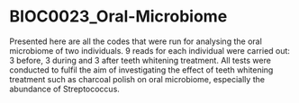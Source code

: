 # BIOC0023_Oral-Microbiome
Presented here are all the codes that were run for analysing the oral microbiome of two individuals. 
9 reads for each individual were carried out: 3 before, 3 during and 3 after teeth whitening treatment. 
All tests were conducted to fulfil the aim of investigating the effect of teeth whitening treatment such as charcoal polish on oral microbiome, especially the abundance of Streptococcus.
